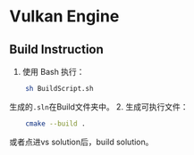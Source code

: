 # Vulkan Engine

## Build Instruction
1. 使用 Bash 执行：
```Bash
    sh BuildScript.sh
```
生成的`.sln`在Build文件夹中。
2. 生成可执行文件：
```Bash
    cmake --build .
```
或者点进vs solution后，build solution。
